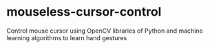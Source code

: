 # mouseless-cursor-control
Control mouse cursor using OpenCV libraries of Python and machine learning algorithms to learn hand gestures
